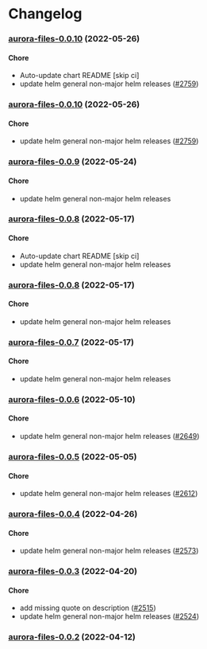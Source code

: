 # Changelog<br>


<a name="aurora-files-0.0.10"></a>
### [aurora-files-0.0.10](https://github.com/truecharts/apps/compare/aurora-files-0.0.9...aurora-files-0.0.10) (2022-05-26)

#### Chore

* Auto-update chart README [skip ci]
* update helm general non-major helm releases ([#2759](https://github.com/truecharts/apps/issues/2759))



<a name="aurora-files-0.0.10"></a>
### [aurora-files-0.0.10](https://github.com/truecharts/apps/compare/aurora-files-0.0.9...aurora-files-0.0.10) (2022-05-26)

#### Chore

* update helm general non-major helm releases ([#2759](https://github.com/truecharts/apps/issues/2759))



<a name="aurora-files-0.0.9"></a>
### [aurora-files-0.0.9](https://github.com/truecharts/apps/compare/aurora-files-0.0.8...aurora-files-0.0.9) (2022-05-24)

#### Chore

* update helm general non-major helm releases



<a name="aurora-files-0.0.8"></a>
### [aurora-files-0.0.8](https://github.com/truecharts/apps/compare/aurora-files-0.0.7...aurora-files-0.0.8) (2022-05-17)

#### Chore

* Auto-update chart README [skip ci]
* update helm general non-major helm releases



<a name="aurora-files-0.0.8"></a>
### [aurora-files-0.0.8](https://github.com/truecharts/apps/compare/aurora-files-0.0.7...aurora-files-0.0.8) (2022-05-17)

#### Chore

* update helm general non-major helm releases



<a name="aurora-files-0.0.7"></a>
### [aurora-files-0.0.7](https://github.com/truecharts/apps/compare/aurora-files-0.0.6...aurora-files-0.0.7) (2022-05-17)

#### Chore

* update helm general non-major helm releases



<a name="aurora-files-0.0.6"></a>
### [aurora-files-0.0.6](https://github.com/truecharts/apps/compare/aurora-files-0.0.5...aurora-files-0.0.6) (2022-05-10)

#### Chore

* update helm general non-major helm releases ([#2649](https://github.com/truecharts/apps/issues/2649))



<a name="aurora-files-0.0.5"></a>
### [aurora-files-0.0.5](https://github.com/truecharts/apps/compare/aurora-files-0.0.4...aurora-files-0.0.5) (2022-05-05)

#### Chore

* update helm general non-major helm releases ([#2612](https://github.com/truecharts/apps/issues/2612))



<a name="aurora-files-0.0.4"></a>
### [aurora-files-0.0.4](https://github.com/truecharts/apps/compare/aurora-files-0.0.3...aurora-files-0.0.4) (2022-04-26)

#### Chore

* update helm general non-major helm releases ([#2573](https://github.com/truecharts/apps/issues/2573))



<a name="aurora-files-0.0.3"></a>
### [aurora-files-0.0.3](https://github.com/truecharts/apps/compare/aurora-files-0.0.2...aurora-files-0.0.3) (2022-04-20)

#### Chore

* add missing quote on description ([#2515](https://github.com/truecharts/apps/issues/2515))
* update helm general non-major helm releases ([#2524](https://github.com/truecharts/apps/issues/2524))



<a name="aurora-files-0.0.2"></a>
### [aurora-files-0.0.2](https://github.com/truecharts/apps/compare/aurora-files-0.0.1...aurora-files-0.0.2) (2022-04-12)

